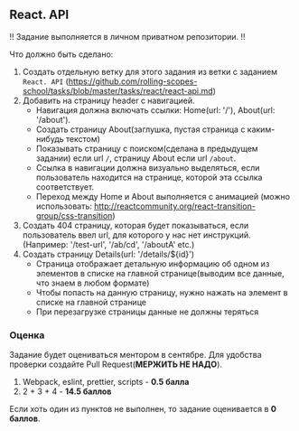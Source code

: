 

## React. API




!! Задание выполняется в личном приватном репозитории. !!




Что должно быть сделано:



1) Создать отдельную ветку для этого задания из ветки с заданием `React. API` (https://github.com/rolling-scopes-school/tasks/blob/master/tasks/react/react-api.md)
2) Добавить на страницу header с навигацией. 
    -  Навигация должна включать ссылки: Home(url: '/'), About(url: '/about').
    -  Создать страницу About(заглушка, пустая страница с каким-нибудь текстом) 
    -  Показывать страницу с поиском(сделана в предыдущем задании) если url `/`, страницу About если url `/about`.
    -  Ссылка в навигации должна визуально выделяться, если пользователь находится на странице, которой эта ссылка соответствует.
    -  Переход между Home и About выполняется с анимацией (можно использовать: http://reactcommunity.org/react-transition-group/css-transition)
3)  Создать 404 страницу, которая будет показываться, если пользователь ввел url, для которого у нас нет инструкций.(Например: '/test-url', '/ab/cd', '/aboutA' etc.)
4)  Создать страницу Details(url: '/details/${id}')
    - Страница отображает детальную информацию об одном из элементов в списке на главной странице(выводим все данные, что знаем в любом формате)
    - Чтобы попасть на данную страницу, нужно нажать на элемент в списке на главной странице
    - При перезагрузке страницы данные не должны теряться

### Оценка




Задание будет оцениваться ментором в сентябре. Для удобства проверки создайте Pull Request(**МЕРЖИТЬ НЕ НАДО**).




1) Webpack, eslint, prettier, scripts - **0.5 балла**
2) 2 + 3 + 4 - **14.5 баллов**




Если хоть один из пунктов не выполнен, то задание оценивается в **0 баллов**.
